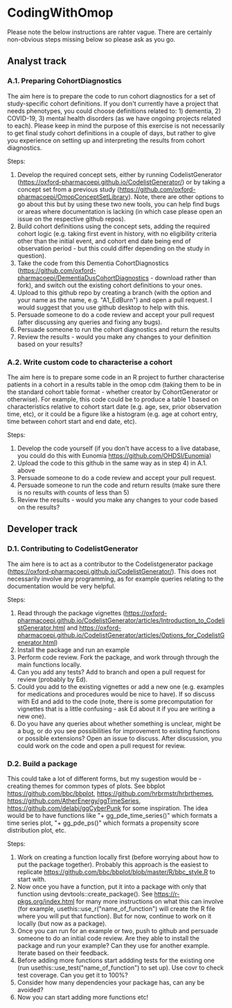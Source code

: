 # CodingWithOmop

Please note the below instructions are rahter vague. There are certainly non-obvious steps missing below so please ask as you go.


## Analyst track
### A.1. Preparing CohortDiagnostics
The aim here is to prepare the code to run cohort diagnostics for a set of study-specific cohort definitions. If you don't currently have a project that needs phenotypes, you could choose definitions related to: 1) dementia, 2) COVID-19, 3) mental health disorders (as we have ongoing projects related to each). Please keep in mind the purpose of this exercise is not necessarily to get final study cohort definitions in a couple of days, but rather to give you experience on setting up and interpreting the results from cohort diagnostics.

Steps:
1) Develop the required concept sets, either by running CodelistGenerator (https://oxford-pharmacoepi.github.io/CodelistGenerator/) or by taking a concept set from a previous study (https://github.com/oxford-pharmacoepi/OmopConceptSetLibrary). Note, there are other options to go about this but by using these two new tools, you can help find bugs or areas where documentation is lacking (in which case please open an issue on the respective github repos).
2) Build cohort definitions using the concept sets, adding the required cohort logic (e.g. taking first event in history, with no eligibility criteria other than the initial event, and cohort end date being end of observation period - but this could differ depending on the study in question).
3) Take the code from this Dementia CohortDiagnostics (https://github.com/oxford-pharmacoepi/DementiaDusCohortDiagnostics - download rather than fork), and switch out the existing cohort definitions to your ones. 
4) Upload to this github repo by creating a branch (with the option and your name as the name, e.g. "A1_EdBurn") and open a pull request. I would suggest that you use github desktop to help with this. 
5) Persuade someone to do a code review and accept your pull request (after discussing any queries and fixing any bugs).
6) Persuade someone to run the cohort diagnostics and return the results 
7) Review the results - would you make any changes to your definition based on your results?

### A.2. Write custom code to characterise a cohort 
The aim here is to prepare some code in an R project to further characterise patients in a cohort in a results table in the omop cdm (taking them to be in the standard cohort table format - whether creator by CohortGenerator or otherwise). For example, this code could be to produce a table 1 based on characteristics relative to cohort start date (e.g. age, sex, prior observation time, etc), or it could be a figure like a histogram (e.g. age at cohort entry, time between cohort start and end date, etc).

Steps: 
1) Develop the code yourself (if you don't have access to a live database, you could do this with Eunomia https://github.com/OHDSI/Eunomia)
2) Upload the code to this github in the same way as in step 4) in A.1. above
3) Persuade someone to do a code review and accept your pull request.
4) Persuade someone to run the code and return results (make sure there is no results with counts of less than 5)
5) Review the results - would you make any changes to your code based on the results?


## Developer track
### D.1. Contributing to CodelistGenerator
The aim here is to act as a contributor to the Codelistgenerator package (https://oxford-pharmacoepi.github.io/CodelistGenerator/). This does not necessarily involve any programming, as for example queries relating to the documentation would be very helpful.

Steps: 
1) Read through the package vignettes (https://oxford-pharmacoepi.github.io/CodelistGenerator/articles/Introduction_to_CodelistGenerator.html and https://oxford-pharmacoepi.github.io/CodelistGenerator/articles/Options_for_CodelistGenerator.html)
2) Install the package and run an example
3) Perform code review. Fork the package, and work through through the main functions locally. 
4) Can you add any tests? Add to branch and open a pull request for review (probably by Ed). 
5) Could you add to the existing vignettes or add a new one (e.g. examples for medications and procedures would be nice to have). If so discuss with Ed and add to the code (note, there is some precomputation for vignettes that is a little confusing - ask Ed about it if you are writing a new one).
6) Do you have any queries about whether something is unclear, might be a bug, or do you see possibilities for improvement to existing functions or possible extensions? Open an issue to discuss. After discussion, you could work on the code and open a pull request for review.

### D.2. Build a package 
This could take a lot of different forms, but my sugestion would be - creating themes for common types of plots. See bbplot https://github.com/bbc/bbplot, https://github.com/hrbrmstr/hrbrthemes, https://github.com/AtherEnergy/ggTimeSeries, https://github.com/delabj/ggCyberPunk for some inspiration. The idea would be to have functions like "+ gg_pde_time_series()" which formats a time series plot, "+ gg_pde_ps()" which formats a propensity score distribution plot, etc.

Steps: 
1) Work on creating a function locally first (before worrying about how to put the package together). Probably this approach is the easiest to replicate https://github.com/bbc/bbplot/blob/master/R/bbc_style.R to start with.
2) Now once you have a function, put it into a package with only that function using devtools::create_package(). See https://r-pkgs.org/index.html for many more instructions on what this can involve (for example, usethis::use_r("name_of_function") will create the R file where you will put that function). But for now, continue to work on it locally (but now as a package). 
3) Once you can run for an example or two, push to github and persuade someone to do an initial code review. Are they able to install the package and run your example? Can they use for another example. Iterate based on their feedback.
4) Before adding more functions start addding tests for the existing one (run usethis::use_test("name_of_function") to set up). Use covr to check test coverage. Can you get it to 100%? 
5) Consider how many dependencies your package has, can any be avoided? 
6) Now you can start adding more functions etc! 
